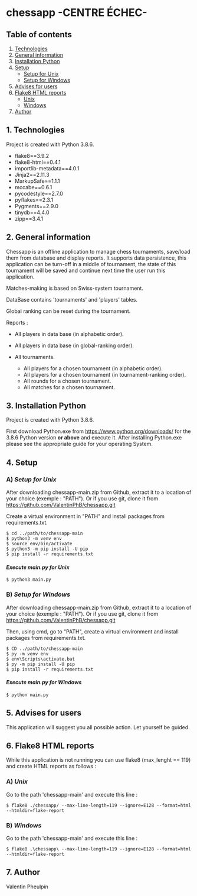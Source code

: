# chessapp  -CENTRE ÉCHEC-

## Table of contents

1. [Technologies](#1-technologies)
2. [General information](#2-general-information)
3. [Installation Python](#3-installation-python)
4. [Setup](#4-setup)
	- [Setup for Unix](#a-setup-for-unix)
 	- [Setup for Windows](#b-setup-for-windows)
5. [Advises for users](#5-advises-for-users)
6. [Flake8 HTML reports](#6-flake8-html-reports)
	- [Unix](#a-unix)
	- [Windows](#b-windows)
7. [Author](#7-author)

## 1. Technologies

Project is created with Python 3.8.6.

- flake8==3.9.2
- flake8-html==0.4.1
- importlib-metadata==4.0.1
- Jinja2==2.11.3
- MarkupSafe==1.1.1
- mccabe==0.6.1
- pycodestyle==2.7.0
- pyflakes==2.3.1
- Pygments==2.9.0
- tinydb==4.4.0
- zipp==3.4.1


## 2. General information

Chessapp is an offline application to manage chess tournaments, save/load them from database and display reports.
It supports data persistence, this application can be turn-off in a middle of tournament,
the state of this tournament will be saved and continue next time the user run this application.

Matches-making is based on Swiss-system tournament.

DataBase contains 'tournaments' and 'players' tables.

Global ranking can be reset during the tournament.


Reports :
- All players in data base (in alphabetic order).
- All players in data base (in global-ranking order).
  
- All tournaments.
	- All players for a chosen tournament (in alphabetic order). 
	- All players for a chosen tournament (in tournament-ranking order).
	- All rounds for a chosen tournament.
	- All matches for a chosen tournament.

## 3. Installation Python

Project is created with Python 3.8.6.

First download Python.exe from https://www.python.org/downloads/ for the 3.8.6 Python version __or above__ and execute
it. 
After installing Python.exe please see the appropriate guide for your operating System.

## 4. Setup
### A) *Setup for Unix*

After downloading chessapp-main.zip from Github, extract it to a location of your choice (exemple : "PATH").
Or if you use git, clone it from https://github.com/ValentinPhB/chessapp.git

Create a virtual environment in "PATH" and install packages from requirements.txt.
```
$ cd ../path/to/chessapp-main
$ python3 -m venv env
$ source env/bin/activate
$ python3 -m pip install -U pip
$ pip install -r requirements.txt
```

#### *Execute main.py for Unix* 
```
$ python3 main.py
```

### B) *Setup for Windows* 

After downloading chessapp-main.zip from Github, extract it to a location of your choice (exemple : "PATH").
Or if you use git, clone it from https://github.com/ValentinPhB/chessapp.git

Then, using cmd, go to "PATH", create a virtual environment and install packages from requirements.txt.
```
$ CD ../path/to/chessapp-main
$ py -m venv env
$ env\Scripts\activate.bat
$ py -m pip install -U pip
$ pip install -r requirements.txt
```

#### *Execute main.py for Windows*
```
$ python main.py
```

## 5. Advises for users

This application will suggest you all possible action.
Let yourself be guided.

## 6. Flake8 HTML reports

While this application is not running you can use flake8 (max_lenght == 119) and create HTML reports as follows :

### A) *Unix*

Go to the path 'chessapp-main' and execute this line :
```
$ flake8 ./chessapp/ --max-line-length=119 --ignore=E128 --format=html --htmldir=flake-report
```

### B) *Windows*
Go to the path 'chessapp-main' and execute this line :
```
$ flake8 .\chessapp\ --max-line-length=119 --ignore=E128 --format=html --htmldir=flake-report
```

## 7. Author


Valentin Pheulpin
